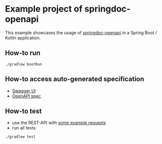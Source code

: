 # Example project of springdoc-openapi
This example showcases the usage of [springdoc-openapi](https://springdoc.org/) in a Spring Boot / Kotlin application.

## How-to run
```shell
./gradlew bootRun
```

## How-to access auto-generated specification
* [Swagger UI](http://localhost:7001/swagger-ui.html)
* [OpenAPI spec](http://localhost:7001/v3/api-docs)

## How-to test
* use the REST-API with [some example requests](src/test/http/authors.http)
* run all tests:
```shell
./gradlew test
```
